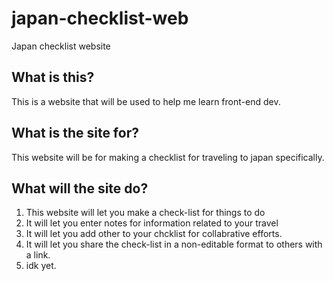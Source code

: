 # japan-checklist-web
Japan checklist website

## What is this?
This is a website that will be used to help me learn front-end dev. 

## What is the site for?
This website will be for making a checklist for traveling to japan specifically. 

## What will the site do?
1. This website will let you make a check-list for things to do
2. It will let you enter notes for information related to your travel
3. It will let you add other to your chcklist for collabrative efforts.
4. It will let you share the check-list in a non-editable format to others with a link.
5. idk yet.